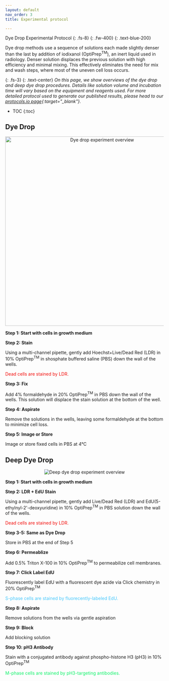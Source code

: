 ```yaml
---
layout: default
nav_order: 3
title: Experimental protocol

---
```


Dye Drop Experimental Protocol
{: .fs-8}
{: .fw-400}
{: .text-blue-200}

Dye drop methods use a sequence of solutions each made slightly denser than the last by addition of iodixanol (OptiPrep<sup>TM</sup>), an inert liquid used in radiology. Denser solution displaces the previous solution with high efficiency and minimal mixing. This effectively eliminates the need for mix and wash steps, where most of the uneven cell loss occurs.

{: .fs-3}
{: .text-center}
*On this page, we show overviews of the dye drop and deep dye drop procedures. Details like solution volume and incubation time will vary based on the equipment and reagents used. For more detailed protocol used to generate our published results, please head to our [protocols.io page](https://www.protocols.io/view/deep-dye-drop-protocol-96zh9f6){:target="_blank"}.*

* TOC
{:toc}

## Dye Drop

<p style="text-align:center;"><img src="../../assets/images/dye_drop/dd_exp_overview.png" alt="Dye drop experiment overview" width="600"></p>

**Step 1: Start with cells in growth medium**

**Step 2: Stain**

Using a multi-channel pipette, gently add Hoechst+Live/Dead Red (LDR) in 10% OptiPrep<sup>TM</sup> in shosphate buffered saline (PBS) down the wall of the wells. 

<span style="color:#F20D0A">Dead cells are stained by LDR.</span>

**Step 3: Fix**

Add 4% formaldehyde in 20% OptiPrep<sup>TM</sup> in PBS down the wall of the wells. This solution will displace the stain solution at the bottom of the well.

**Step 4: Aspirate**

Remove the solutions in the wells, leaving some formaldehyde at the bottom to minimize cell loss.

**Step 5: Image or Store**

Image or store fixed cells in PBS at 4&deg;C

## Deep Dye Drop

<p style="text-align:center;"><img src="../../assets/images/dye_drop/ddd_exp_overview.png" alt="Deep dye drop experiment overview" /></p>

**Step 1: Start with cells in growth medium**

**Step 2: LDR + EdU Stain**
    
Using a multi-channel pipette, gently add Live/Dead Red (LDR) and EdU(5-ethylnyl-2'-deoxyuridine) in 10% OptiPrep<sup>TM</sup> in PBS solution down the wall of the wells.

<span style="color:#F20D0A">Dead cells are stained by LDR.</span>

**Step 3-5: Same as Dye Drop**
    
Store in PBS at the end of Step 5

**Step 6: Permeablize**

Add 0.5% Triton X-100 in 10% OptiPrep<sup>TM</sup> to permeabilize cell membranes. 

**Step 7: Click Label EdU**

Fluorescently label EdU with a fluorescent dye azide via Click chemistry in 20% OptiPrep<sup>TM</sup>

<span style="color:#46C7FC">S-phase cells are stained by fluorecently-labeled EdU.</span>

**Step 8: Aspirate**

Remove solutions from the wells via gentle aspiration

**Step 9: Block**

Add blocking solution

**Step 10: pH3 Antibody**

Stain with a conjugated antibody against phospho-histone H3 (pH3) in 10% OptiPrep<sup>TM</sup>

<span style="color:#0FF169">M-phase cells are stained by pH3-targeting antibodies.</span>
